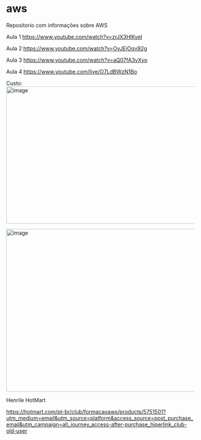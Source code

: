 # aws
Repositorio com informações sobre AWS

Aula 1
https://www.youtube.com/watch?v=zrJX3HlKveI

Aula 2
https://www.youtube.com/watch?v=OvJEjOqv92g

Aula 3
https://www.youtube.com/watch?v=aQ07fA3vXyo

Aula 4
https://www.youtube.com/live/O7LdBWzN1Bo

Custo:
<img width="763" height="367" alt="image" src="https://github.com/user-attachments/assets/5ffb901c-4dda-4cb5-9de0-16e82456e932" />


<img width="582" height="435" alt="image" src="https://github.com/user-attachments/assets/28523785-4703-48dc-8843-553a947c7509" />

Henrile HotMart

https://hotmart.com/pt-br/club/formacaoaws/products/5751501?utm_medium=email&utm_source=platform&access_source=post_purchase_email&utm_campaign=all_journey_access-after-purchase_hiperlink_club-old-user

